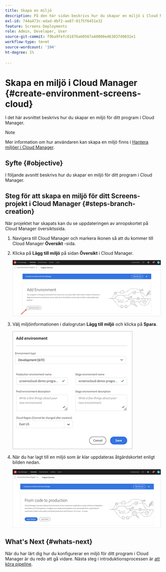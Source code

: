 ```yaml
---
title: Skapa en miljö
description: På den här sidan beskrivs hur du skapar en miljö i Cloud Manager för Screens as a Cloud Service.
exl-id: 744a473c-edad-4bf2-ae87-0175f6451e32
feature: Screens Deployments
role: Admin, Developer, User
source-git-commit: f9ba9fefc61876a60567a40000ed6303740032e1
workflow-type: tm+mt
source-wordcount: '194'
ht-degree: 1%

---
```


# Skapa en miljö i Cloud Manager {#create-environment-screens-cloud}

I det här avsnittet beskrivs hur du skapar en miljö för ditt program i Cloud Manager.

>[!NOTE]
>Mer information om hur användaren kan skapa en miljö finns i [Hantera miljöer i Cloud Manager](https://experienceleague.adobe.com/docs/experience-manager-cloud-service/content/implementing/using-cloud-manager/manage-environments.html).

## Syfte {#objective}

I följande avsnitt beskrivs hur du skapar en miljö för ditt program i Cloud Manager.

## Steg för att skapa en miljö för ditt Screens-projekt i Cloud Manager {#steps-branch-creation}

När projektet har skapats kan du se uppdateringen av anropskortet på Cloud Manager översiktssida.

1. Navigera till Cloud Manager och markera ikonen så att du kommer till Cloud Manager **Översikt** -sida.

1. Klicka på **Lägg till miljö** på sidan **Översikt** i Cloud Manager.

   ![bild](/help/screens-cloud/assets/onboarding/add-environ1.png)

1. Välj miljöinformationen i dialogrutan **Lägg till miljö** och klicka på **Spara**.

   ![bild](/help/screens-cloud/assets/onboarding/add-environ2.png)

1. När du har lagt till en miljö som är klar uppdateras åtgärdskortet enligt bilden nedan.

   ![bild](/help/screens-cloud/assets/onboarding/add-environ3a.png)

## What&#39;s Next {#whats-next}

När du har lärt dig hur du konfigurerar en miljö för ditt program i Cloud Manager är du redo att gå vidare. Nästa steg i introduktionsprocessen är [att köra pipeline](/help/screens-cloud/onboarding-screens-cloud/running-a-pipeline.md).
